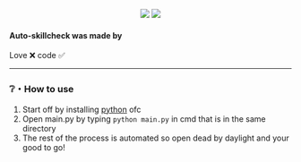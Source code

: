 <p align="center">
<img src="https://img.shields.io/github/stars/Rdimo/Auto-skillcheck?color=d1062a&label=Stars&style=flat-square" </a>
<img src="https://img.shields.io/github/forks/Rdimo/Auto-skillcheck?color=d1062a&label=Forks&style=flat-square" </a>
</p>

#### Auto-skillcheck was made by
Love ❌ code ✅

---

### ❔・How to use
1. Start off by installing [python](https://www.python.org/) ofc
2. Open main.py by typing `python main.py` in cmd that is in the same directory
3. The rest of the process is automated so open dead by daylight and your good to go!
